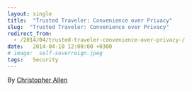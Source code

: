 ```yaml
---
layout: single
title:  "Trusted Traveler: Convenience over Privacy"
slug:  "Trusted Traveler: Convenience over Privacy"
redirect_from:
  - /2014/04/trusted-traveler-convenience-over-privacy-/
date:   2014-04-10 12:00:00 +0300
# image:  self-soverreign.jpeg
tags:   Security
---
```


By [Christopher Allen](/lwa/about)
